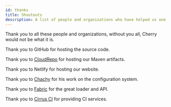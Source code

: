 ```yaml
---
id: thanks
title: Shoutouts
description: A list of people and organizations who have helped us one way or another.
---
```


Thank you to all these people and organizations, without you all, Cherry would not be what it is.

Thank you to GitHub for hosting the source code.

Thank you to [CloudRepo](https://cloudrepo.io) for hosting our Maven artifacts.

Thank you to Netlify for hosting our website.

Thank you to [Chachy](https://chachy.club) for his work on the configuration system.

Thank you to [Fabric](https://fabricmc.net) for the great loader and API.

Thank you to [Cirrus CI](https://cirrus-ci.org) for providing CI services.
